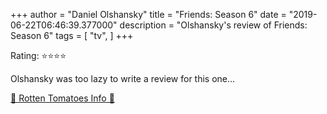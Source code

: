 +++
author = "Daniel Olshansky"
title = "Friends: Season 6"
date = "2019-06-22T06:46:39.377000"
description = "Olshansky's review of Friends: Season 6"
tags = [
    "tv",
]
+++

Rating: ⭐⭐⭐⭐

Olshansky was too lazy to write a review for this one...

[🍅 Rotten Tomatoes Info 🍅](https://www.rottentomatoes.com//tv/friends/s06)